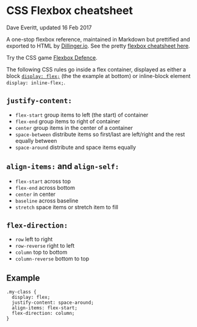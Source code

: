 # CSS Flexbox cheatsheet

Dave Everitt, updated 16 Feb 2017

A one-stop flexbox reference, maintained in Markdown but prettified and exported to HTML by [Dillinger.io](http://dillinger.io/). See the pretty [flexbox cheatsheet here](https://daveeveritt.github.io/flexbox-cheatsheet/).

Try the CSS game [Flexbox Defence](http://www.flexboxdefense.com/).

The following CSS rules go inside a flex container, displayed as either a block [`display: flex;`](http://www.w3schools.com/cssref/css3_pr_flex.asp) (the the example at bottom) or inline-block element `display: inline-flex;`.

## `justify-content:`
- `flex-start` group items to left (the start) of container
- `flex-end` group items to right of container
- `center` group items in the center of a container
- `space-between` distribute items so first/last are left/right and the rest equally between
- `space-around` distribute and space items equally

## `align-items:` and `align-self:`
- `flex-start` across top
- `flex-end` across bottom
- `center` in center
- `baseline` across baseline
- `stretch` space items or stretch item to fill

## `flex-direction:`
- `row` left to right
- `row-reverse` right to left
- `column` top to bottom
- `column-reverse` bottom to top

## Example

    .my-class {
      display: flex;
      justify-content: space-around;
      align-items: flex-start;
      flex-direction: column;
    }
